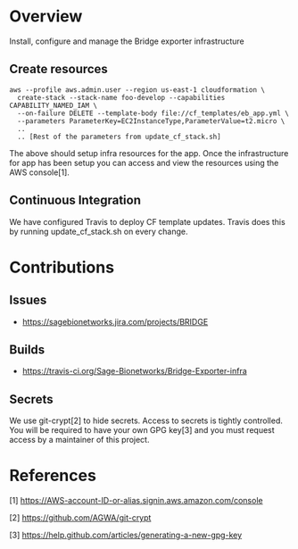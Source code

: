 # Overview
Install, configure and manage the Bridge exporter infrastructure


## Create resources


```
aws --profile aws.admin.user --region us-east-1 cloudformation \
  create-stack --stack-name foo-develop --capabilities CAPABILITY_NAMED_IAM \
  --on-failure DELETE --template-body file://cf_templates/eb_app.yml \
  --parameters ParameterKey=EC2InstanceType,ParameterValue=t2.micro \
  ..
  .. [Rest of the parameters from update_cf_stack.sh]
```

The above should setup infra resources for the app.  Once the infrastructure for app has been setup
you can access and view the resources using the AWS console[1].


## Continuous Integration
We have configured Travis to deploy CF template updates.  Travis does this by running update_cf_stack.sh on every
change.


# Contributions

## Issues
* https://sagebionetworks.jira.com/projects/BRIDGE

## Builds
* https://travis-ci.org/Sage-Bionetworks/Bridge-Exporter-infra

## Secrets

We use git-crypt[2] to hide secrets.  Access to secrets is tightly controlled.  You will be required to
have your own GPG key[3] and you must request access by a maintainer of this project.



# References

[1] https://AWS-account-ID-or-alias.signin.aws.amazon.com/console

[2] https://github.com/AGWA/git-crypt

[3] https://help.github.com/articles/generating-a-new-gpg-key
